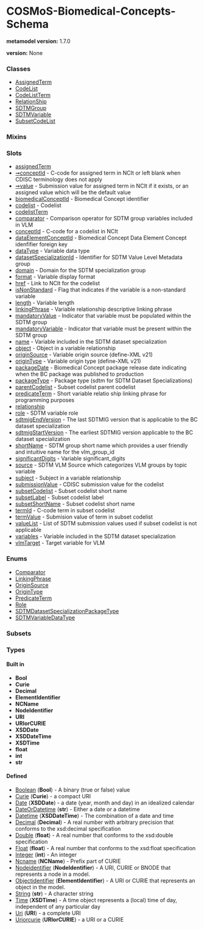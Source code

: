 
# COSMoS-Biomedical-Concepts-Schema


**metamodel version:** 1.7.0

**version:** None





### Classes

 * [AssignedTerm](AssignedTerm.md)
 * [CodeList](CodeList.md)
 * [CodeListTerm](CodeListTerm.md)
 * [RelationShip](RelationShip.md)
 * [SDTMGroup](SDTMGroup.md)
 * [SDTMVariable](SDTMVariable.md)
 * [SubsetCodeList](SubsetCodeList.md)

### Mixins


### Slots

 * [assignedTerm](assignedTerm.md)
 * [➞conceptId](assignedTerm__conceptId.md) - C-code for assigned term in NCIt or left blank when CDISC terminology does not apply
 * [➞value](assignedTerm__value.md) - Submission value for assigned term in NCIt if it exists, or an assigned value which will be the default value
 * [biomedicalConceptId](biomedicalConceptId.md) - Biomedical Concept identifier
 * [codelist](codelist.md) - Codelist
 * [codelistTerm](codelistTerm.md)
 * [comparator](comparator.md) - Comparison operator for SDTM group variables included in VLM
 * [conceptId](conceptId.md) - C-code for a codelist in NCIt
 * [dataElementConceptId](dataElementConceptId.md) - Biomedical Concept Data Element Concept idenfifier foreign key
 * [dataType](dataType.md) - Variable data type
 * [datasetSpecializationId](datasetSpecializationId.md) - Identifier for SDTM Value Level Metadata group
 * [domain](domain.md) - Domain for the SDTM specialization group
 * [format](format.md) - Variable display format
 * [href](href.md) - Link to NCIt for the codelist
 * [isNonStandard](isNonStandard.md) - Flag that indicates if the variable is a non-standard variable
 * [length](length.md) - Variable length
 * [linkingPhrase](linkingPhrase.md) - Variable relationship descriptive linking phrase
 * [mandatoryValue](mandatoryValue.md) - Indicator that variable must be populated within the SDTM group
 * [mandatoryVariable](mandatoryVariable.md) - Indicator that variable must be present within the SDTM group
 * [name](name.md) - Variable included in the SDTM dataset specialization
 * [object](object.md) - Object in a variable relationship
 * [originSource](originSource.md) - Variable origin source (define-XML v21)
 * [originType](originType.md) - Variable origin type (define-XML v21)
 * [packageDate](packageDate.md) - Biomedical Concept package release date indicating when the BC package was published to production
 * [packageType](packageType.md) - Package type (sdtm for SDTM Dataset Specializations)
 * [parentCodelist](parentCodelist.md) - Subset codelist parent codelist
 * [predicateTerm](predicateTerm.md) - Short variable relatio ship linking phrase for programming purposes
 * [relationship](relationship.md)
 * [role](role.md) - SDTM variable role
 * [sdtmigEndVersion](sdtmigEndVersion.md) - The last SDTMIG version that is applicable to the BC dataset specialization
 * [sdtmigStartVersion](sdtmigStartVersion.md) - The earliest SDTMIG version applicable to the BC dataset specialization
 * [shortName](shortName.md) - SDTM group short name which provides a user friendly and intuitive name for the vlm_group_id
 * [significantDigits](significantDigits.md) - Variable significant_digits
 * [source](source.md) - SDTM VLM Source which categorizes VLM groups by topic variable
 * [subject](subject.md) - Subject in a variable relationship
 * [submissionValue](submissionValue.md) - CDISC submission value for the codelist
 * [subsetCodelist](subsetCodelist.md) - Subset codelist short name
 * [subsetLabel](subsetLabel.md) - Subset codelist label
 * [subsetShortName](subsetShortName.md) - Subset codelist short name
 * [termId](termId.md) - C-code term in subset codelist
 * [termValue](termValue.md) - Submision value of term in subset codelist
 * [valueList](valueList.md) - List of SDTM submission values used if subset codelist is not applicable
 * [variables](variables.md) - Variable included in the SDTM dataset specialization
 * [vlmTarget](vlmTarget.md) - Target variable for VLM

### Enums

 * [Comparator](Comparator.md)
 * [LinkingPhrase](LinkingPhrase.md)
 * [OriginSource](OriginSource.md)
 * [OriginType](OriginType.md)
 * [PredicateTerm](PredicateTerm.md)
 * [Role](Role.md)
 * [SDTMDatasetSpecializationPackageType](SDTMDatasetSpecializationPackageType.md)
 * [SDTMVariableDataType](SDTMVariableDataType.md)

### Subsets


### Types


#### Built in

 * **Bool**
 * **Curie**
 * **Decimal**
 * **ElementIdentifier**
 * **NCName**
 * **NodeIdentifier**
 * **URI**
 * **URIorCURIE**
 * **XSDDate**
 * **XSDDateTime**
 * **XSDTime**
 * **float**
 * **int**
 * **str**

#### Defined

 * [Boolean](types/Boolean.md)  (**Bool**)  - A binary (true or false) value
 * [Curie](types/Curie.md)  (**Curie**)  - a compact URI
 * [Date](types/Date.md)  (**XSDDate**)  - a date (year, month and day) in an idealized calendar
 * [DateOrDatetime](types/DateOrDatetime.md)  (**str**)  - Either a date or a datetime
 * [Datetime](types/Datetime.md)  (**XSDDateTime**)  - The combination of a date and time
 * [Decimal](types/Decimal.md)  (**Decimal**)  - A real number with arbitrary precision that conforms to the xsd:decimal specification
 * [Double](types/Double.md)  (**float**)  - A real number that conforms to the xsd:double specification
 * [Float](types/Float.md)  (**float**)  - A real number that conforms to the xsd:float specification
 * [Integer](types/Integer.md)  (**int**)  - An integer
 * [Ncname](types/Ncname.md)  (**NCName**)  - Prefix part of CURIE
 * [Nodeidentifier](types/Nodeidentifier.md)  (**NodeIdentifier**)  - A URI, CURIE or BNODE that represents a node in a model.
 * [Objectidentifier](types/Objectidentifier.md)  (**ElementIdentifier**)  - A URI or CURIE that represents an object in the model.
 * [String](types/String.md)  (**str**)  - A character string
 * [Time](types/Time.md)  (**XSDTime**)  - A time object represents a (local) time of day, independent of any particular day
 * [Uri](types/Uri.md)  (**URI**)  - a complete URI
 * [Uriorcurie](types/Uriorcurie.md)  (**URIorCURIE**)  - a URI or a CURIE
